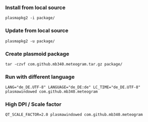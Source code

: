 
### Install from local source

	plasmapkg2 -i package/

### Update from local source

	plasmapkg2 -u package/

### Create plasmoid package

	tar -czvf com.github.mb340.meteogram.tar.gz package/

### Run with different language

	LANG="de_DE.UTF-8" LANGUAGE="de_DE:de" LC_TIME="de_DE.UTF-8" plasmawindowed com.github.mb340.meteogram

### High DPI / Scale factor

	QT_SCALE_FACTOR=2.0 plasmawindowed com.github.mb340.meteogram
